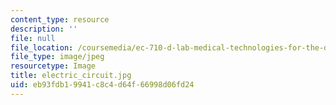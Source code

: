 ```yaml
---
content_type: resource
description: ''
file: null
file_location: /coursemedia/ec-710-d-lab-medical-technologies-for-the-developing-world-spring-2010/eb93fdb19941c8c4d64f66998d06fd24_electric_circuit.jpg
file_type: image/jpeg
resourcetype: Image
title: electric_circuit.jpg
uid: eb93fdb1-9941-c8c4-d64f-66998d06fd24
---
```

